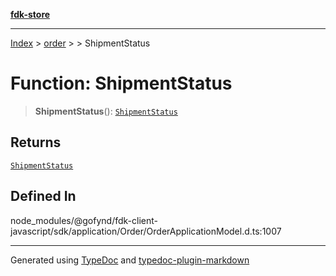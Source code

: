 [**fdk-store**](../../../README.md)
***

[Index](../../../API.md) > [order](../../README.md) > [<internal>](../README.md) > ShipmentStatus

# Function: ShipmentStatus

> **ShipmentStatus**(): [`ShipmentStatus`](../type-aliases/type-alias.ShipmentStatus.md)

## Returns

[`ShipmentStatus`](../type-aliases/type-alias.ShipmentStatus.md)

## Defined In

node\_modules/@gofynd/fdk-client-javascript/sdk/application/Order/OrderApplicationModel.d.ts:1007

***
Generated using [TypeDoc](https://typedoc.org/) and [typedoc-plugin-markdown](https://www.npmjs.com/package/typedoc-plugin-markdown)
